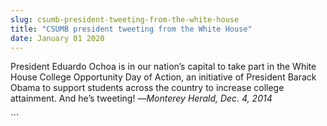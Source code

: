 ```yaml
---
slug: csumb-president-tweeting-from-the-white-house
title: "CSUMB president tweeting from the White House"
date: January 01 2020
---
```


 
<p>
  President Eduardo Ochoa is in our nation’s capital to take part in the White
  House College Opportunity Day of Action, an initiative of President Barack
  Obama to support students across the country to increase college attainment.
  And he’s tweeting! —<em>Monterey Herald, Dec. 4, 2014</em>
</p>
```
